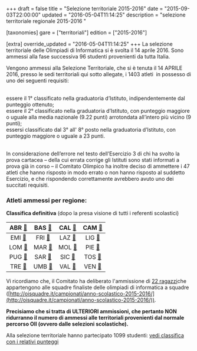 +++
draft = false
title = "Selezione territoriale 2015-2016"
date = "2015-09-03T22:00:00"
updated = "2016-05-04T11:14:25"
description = "selezione territoriale regionale 2015-2016 "

[taxonomies]
gare = ["territoriali"]
edition = ["2015-2016"]

[extra]
override_updated = "2016-05-04T11:14:25"
+++
La selezione territoriale delle Olimpiadi di Informatica si è svolta il 14 aprile 2016. Sono ammessi alla fase successiva 96 studenti provenienti da tutta Italia.

<!-- more -->

Vengono ammessi alla Selezione Territoriale, che si è tenuta il 14 APRILE 2016, presso le sedi territoriali qui sotto allegate, i 1403 atleti  in possesso di uno dei seguenti requisiti:

<br/>essere il 1° classificato nella graduatoria d’Istituto, indipendentemente dal punteggio ottenuto;<br/>essere il 2° classificato nella graduatoria d’Istituto, con punteggio maggiore o uguale alla media nazionale (9.22 punti) arrotondata all’intero più vicino (9 punti);<br/>essersi classificato dal 3° all' 8° posto nella graduatoria d’Istituto, con punteggio maggiore o uguale a 23 punti.

<br/>In considerazione dell’errore nel testo dell’Esercizio 3 di chi ha svolto la prova cartacea – della cui errata corrige gli Istituti sono stati informati a prova già in corso – il Comitato Olimpico ha inoltre deciso di ammettere i 47 atleti che hanno risposto in modo errato o non hanno risposto al suddetto Esercizio, e che rispondendo correttamente avrebbero avuto uno dei succitati requisiti.

### Atleti ammessi per regione:

**Classifica definitiva** (dopo la presa visione di tutti i referenti scolastici)

|         ABR [🔗](/oldsite/102/ABRUZZO.pdf)         |        BAS [🔗](/oldsite/102/BASILICATA.pdf)         |   CAL [🔗](/oldsite/102/CALABRIA.pdf)    | CAM [🔗](/oldsite/102/CAMPANIA.pdf) |
| :------------------------------------------------: | :-----------------------------------------------: | :-----------------------------------: | :------------------------------: |
|    EMI [🔗](/oldsite/102/EMILIA%20ROMAGNA.pdf)     | FRI [🔗](/oldsite/102/FRIULI%20VENEZIA%20GIULIA.pdf) |     LAZ [🔗](/oldsite/102/LAZIO.pdf)     | LIG [🔗](/oldsite/102/LIGURIA.pdf)  |
|        LOM [🔗](/oldsite/102/LOMBARDIA.pdf)        |          MAR [🔗](/oldsite/102/MARCHE.pdf)           |    MOL [🔗](/oldsite/102/MOLISE.pdf)     | PIE [🔗](/oldsite/102/PIEMONTE.pdf) |
|         PUG [🔗](/oldsite/102/PUGLIA.pdf)          |         SAR [🔗](/oldsite/102/SARDEGNA.pdf)          |    SIC [🔗](/oldsite/102/SICILIA.pdf)    | TOS [🔗](/oldsite/102/TOSCANA.pdf)  |
| TRE [🔗](/oldsite/102/TRENTINO%20ALTO%20ADIGE.pdf) |          UMB [🔗](/oldsite/102/UMBRIA.pdf)           | VAL [🔗](/oldsite/102/VALLE%20AOSTA.pdf) |  VEN [🔗](/oldsite/102/VENETO.pdf)  |

Vi ricordiamo che, il Comitato ha deliberato l'ammissione di [22 ragazzi](/oldsite/102/22_ammessi_OIS.pdf)che appartengono alle squadre finaliste delle olimpiadi di informatica a squadre ([http://oisquadre.it/campionati/anno-scolastico-2015-2016/](http://oisquadre.it/campionati/anno-scolastico-2015-2016/)).

**Precisiamo che si tratta di ULTERIORI ammissioni, che pertanto NON ridurranno il numero di ammessi alle territoriali provenienti dal normale percorso OII (ovvero dalle selezioni scolastiche).**

Alla selezione territoriale hanno partecipato 1099 studenti: [vedi classifica con i relativi punteggi](/oldsite/102/Risultati_Selezione_territoriale.xlsx)
